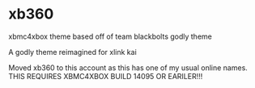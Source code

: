 # xb360
xbmc4xbox theme based off of team blackbolts godly theme

A godly theme reimagined for xlink kai

Moved xb360 to this account as this has one of my usual online names.
THIS REQUIRES XBMC4XBOX BUILD 14095 OR EARILER!!!
